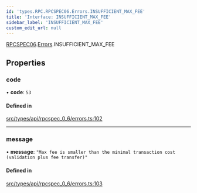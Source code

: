 ```yaml
---
id: 'types.RPC.RPCSPEC06.Errors.INSUFFICIENT_MAX_FEE'
title: 'Interface: INSUFFICIENT_MAX_FEE'
sidebar_label: 'INSUFFICIENT_MAX_FEE'
custom_edit_url: null
---
```


[RPCSPEC06](../namespaces/types.RPC.RPCSPEC06.md).[Errors](../namespaces/types.RPC.RPCSPEC06.Errors.md).INSUFFICIENT_MAX_FEE

## Properties

### code

• **code**: `53`

#### Defined in

[src/types/api/rpcspec_0_6/errors.ts:102](https://github.com/starknet-io/starknet.js/blob/v6.11.0/src/types/api/rpcspec_0_6/errors.ts#L102)

---

### message

• **message**: `"Max fee is smaller than the minimal transaction cost (validation plus fee transfer)"`

#### Defined in

[src/types/api/rpcspec_0_6/errors.ts:103](https://github.com/starknet-io/starknet.js/blob/v6.11.0/src/types/api/rpcspec_0_6/errors.ts#L103)

